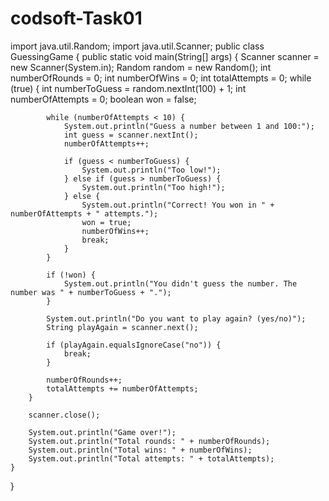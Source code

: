 # codsoft-Task01

import java.util.Random;
import java.util.Scanner;
public class GuessingGame {
    public static void main(String[] args) {
        Scanner scanner = new Scanner(System.in);
        Random random = new Random();
        int numberOfRounds = 0;
        int numberOfWins = 0;
        int totalAttempts = 0;
        while (true) {
            int numberToGuess = random.nextInt(100) + 1;
            int numberOfAttempts = 0;
            boolean won = false;

            while (numberOfAttempts < 10) {
                System.out.println("Guess a number between 1 and 100:");
                int guess = scanner.nextInt();
                numberOfAttempts++;

                if (guess < numberToGuess) {
                    System.out.println("Too low!");
                } else if (guess > numberToGuess) {
                    System.out.println("Too high!");
                } else {
                    System.out.println("Correct! You won in " + numberOfAttempts + " attempts.");
                    won = true;
                    numberOfWins++;
                    break;
                }
            }

            if (!won) {
                System.out.println("You didn't guess the number. The number was " + numberToGuess + ".");
            }

            System.out.println("Do you want to play again? (yes/no)");
            String playAgain = scanner.next();

            if (playAgain.equalsIgnoreCase("no")) {
                break;
            }

            numberOfRounds++;
            totalAttempts += numberOfAttempts;
        }

        scanner.close();

        System.out.println("Game over!");
        System.out.println("Total rounds: " + numberOfRounds);
        System.out.println("Total wins: " + numberOfWins);
        System.out.println("Total attempts: " + totalAttempts);
    }
}
